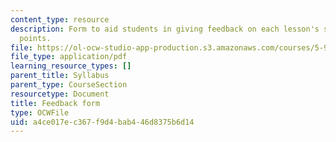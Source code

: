 ```yaml
---
content_type: resource
description: Form to aid students in giving feedback on each lesson's strong and weak
  points.
file: https://ol-ocw-studio-app-production.s3.amazonaws.com/courses/5-95j-teaching-college-level-science-and-engineering-spring-2009/a4ce017ec367f9d4bab446d8375b6d14_MIT5_95js09_res02.pdf
file_type: application/pdf
learning_resource_types: []
parent_title: Syllabus
parent_type: CourseSection
resourcetype: Document
title: Feedback form
type: OCWFile
uid: a4ce017e-c367-f9d4-bab4-46d8375b6d14
---
```

